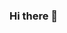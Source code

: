 ### Hi there 👋

<!--
**RizFad/RizFad** is a ✨ _special_ ✨ repository because its `README.md` (this file) appears on your GitHub profile.
